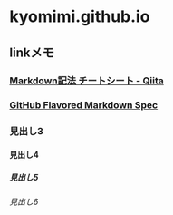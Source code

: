 # kyomimi.github.io
## linkメモ
### [Markdown記法 チートシート - Qiita](https://qiita.com/Qiita/items/c686397e4a0f4f11683d "Markdown記法 チートシート - Qiita")
### [GitHub Flavored Markdown Spec](https://github.github.com/gfm/ "GitHub Flavored Markdown Spec")
### 見出し3
#### 見出し4
##### 見出し5
###### 見出し6
